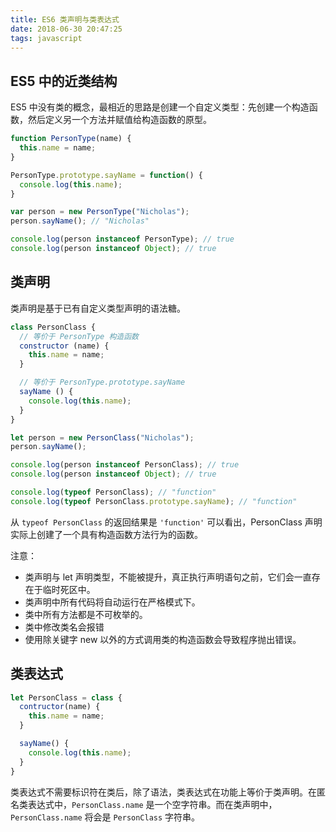 ```yaml
---
title: ES6 类声明与类表达式
date: 2018-06-30 20:47:25
tags: javascript
---
```


## ES5 中的近类结构

ES5 中没有类的概念，最相近的思路是创建一个自定义类型：先创建一个构造函数，然后定义另一个方法并赋值给构造函数的原型。

```js
function PersonType(name) {
  this.name = name;
}

PersonType.prototype.sayName = function() {
  console.log(this.name);
}

var person = new PersonType("Nicholas");
person.sayName(); // "Nicholas"

console.log(person instanceof PersonType); // true
console.log(person instanceof Object); // true
```

## 类声明

类声明是基于已有自定义类型声明的语法糖。

```js
class PersonClass {
  // 等价于 PersonType 构造函数
  constructor (name) {
    this.name = name;
  }

  // 等价于 PersonType.prototype.sayName
  sayName () {
    console.log(this.name);
  }
}

let person = new PersonClass("Nicholas");
person.sayName();

console.log(person instanceof PersonClass); // true
console.log(person instanceof Object); // true

console.log(typeof PersonClass); // "function"
console.log(typeof PersonClass.prototype.sayName); // "function"
```

从 `typeof PersonClass` 的返回结果是 `'function'` 可以看出，PersonClass 声明实际上创建了一个具有构造函数方法行为的函数。

注意：

- 类声明与 let 声明类型，不能被提升，真正执行声明语句之前，它们会一直存在于临时死区中。
- 类声明中所有代码将自动运行在严格模式下。
- 类中所有方法都是不可枚举的。
- 类中修改类名会报错
- 使用除关键字 new 以外的方式调用类的构造函数会导致程序抛出错误。

## 类表达式

```js
let PersonClass = class {
  contructor(name) {
    this.name = name;
  }

  sayName() {
    console.log(this.name);
  }
}
```

类表达式不需要标识符在类后，除了语法，类表达式在功能上等价于类声明。在匿名类表达式中，`PersonClass.name` 是一个空字符串。而在类声明中，`PersonClass.name` 将会是 `PersonClass` 字符串。

